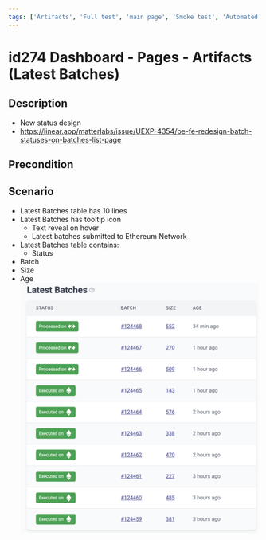 ```yaml
---
tags: ['Artifacts', 'Full test', 'main page', 'Smoke test', 'Automated']
---
```


# id274 Dashboard - Pages - Artifacts (Latest Batches)

## Description
  - New status design
  - https://linear.app/matterlabs/issue/UEXP-4354/be-fe-redesign-batch-statuses-on-batches-list-page

## Precondition


## Scenario
- Latest Batches table has 10 lines
- Latest Batches has tooltip icon
    - Text reveal on hover
    - Latest batches submitted to Ethereum Network
- Latest Batches table contains:
    - Status
- Batch
- Size
- Age
  ![Screenshot](../../../../static/img/Pages/DashboardPage/id274_1.png)